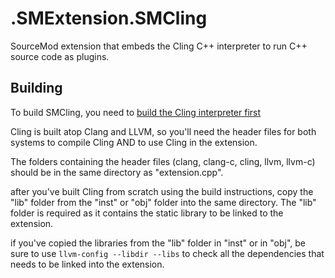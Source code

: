 # .SMExtension.SMCling
SourceMod extension that embeds the Cling C++ interpreter to run C++ source code as plugins.

## Building
To build SMCling, you need to [build the Cling interpreter first](https://root.cern.ch/cling-build-instructions)

Cling is built atop Clang and LLVM, so you'll need the header files for both systems to compile Cling AND to use Cling in the extension.

The folders containing the header files (clang, clang-c, cling, llvm, llvm-c) should be in the same directory as "extension.cpp".

after you've built Cling from scratch using the build instructions, copy the "lib" folder from the "inst" or "obj" folder into the same directory. The "lib" folder is required as it contains the static library to be linked to the extension.

if you've copied the libraries from the "lib" folder in "inst" or in "obj", be sure to use `llvm-config --libdir --libs` to check all the dependencies that needs to be linked into the extension.

